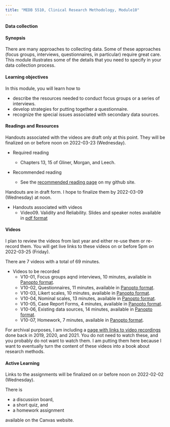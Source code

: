 ```yaml
---
title: "MEDB 5510, Clinical Research Methodology, Module10"
---
```


#### Data collection

#### Synopsis

There are many approaches to collecting data. Some of these approaches (focus groups, interviews, questionnaires, in particular) require great care. This module illustrates some of the details that you need to specify in your data collection process.

#### Learning objectives

In this module, you will learn how to

+ describe the resources needed to conduct focus groups or a series of interviews.
+ develop strategies for putting together a questionnaire.
+ recognize the special issues associated with secondary data sources.


#### Readings and Resources

Handouts associated with the videos are draft only at this point. They will be finalized on or before noon on 2022-03-23 (Wednesday).

+ Required reading
  + Chapters 13, 15 of Gliner, Morgan, and Leech.

+ Recommended reading
  + See the [recommended reading page][git2] on my github site.

Handouts are in draft form. I hope to finalize them by 2022-03-09 (Wednesday) at noon.

+ Handouts associated with videos
  + Video09. Validity and Reliability. Slides and speaker notes available in [pdf format][git1]

#### Videos

I plan to review the videos from last year and either re-use them or re-record them. You will get live links to these videos on or before 5pm on 2022-03-25 (Friday).

There are 7 videos with a total of 69 minutes.

+ Videos to be recorded
  + V10-01, Focus groups aqnd interviews, 10 minutes, available in [Panopto format][20221001].
  + V10-02, Questionnaires, 11 minutes, available in [Panopto format][20221002].
  + V10-03, Likert scales, 10 minutes,  available in [Panopto format][20221003].
  + V10-04, Nominal scales, 13 minutes, available in [Panopto format][20221004].
  + V10-05, Case Report Forms, 4 minutes, available in [Panopto format][20221005].
  + V10-06, Existing data sources, 14 minutes, available in [Panopto format][20221006].
  + V10-07, Homework, 7 minutes, available in [Panopto format][20221007].

[20221001]: https://umsystem.hosted.panopto.com/Panopto/Pages/Viewer.aspx?id=d424ffa2-a2ba-4ba3-be0c-ae630155d79f
[20221002]: https://umsystem.hosted.panopto.com/Panopto/Pages/Viewer.aspx?id=5a45aa02-451a-416c-97b8-ae6301588d67
[20221003]: https://umsystem.hosted.panopto.com/Panopto/Pages/Viewer.aspx?id=a84879c5-8f20-4b8f-8e47-ae63015be8d3
[20221004]: https://umsystem.hosted.panopto.com/Panopto/Pages/Viewer.aspx?id=8ae93590-f325-4450-8881-ae63015ef42f
[20221005]: https://umsystem.hosted.panopto.com/Panopto/Pages/Viewer.aspx?id=2df460dd-0976-4283-91d0-ae630162f802
[20221006]: https://umsystem.hosted.panopto.com/Panopto/Pages/Viewer.aspx?id=c0017bca-2796-42d1-80e6-ae6301644616
[20221007]: https://umsystem.hosted.panopto.com/Panopto/Pages/Viewer.aspx?id=0ce061ba-9ee0-40d9-b5b5-ae63016883cd

For archival purposes, I am including a [page with links to video recordings][git0] done back in 2019, 2020, and 2021. You do not need to watch these, and you probably do not want to watch them. I am putting them here because I want to eventually turn the content of these videos into a book about research methods.

#### Active Learning

Links to the assignments will be finalized on or before noon on 2022-02-02 (Wednesday).

There is

+ a discussion board,
+ a short quiz, and
+ a homework assignment

available on the Canvas website.

[git0]: https://github.com/pmean/classes/blob/master/clinical-research-methodology/modules/5510-99-videos.md
[git1]: https://github.com/pmean/classes/blob/master/clinical-research-methodology/results/video10-slides-and-speaker-notes.pdf
[git2]: https://github.com/pmean/classes/blob/master/clinical-research-methodology/modules/5510-99-readings.md
